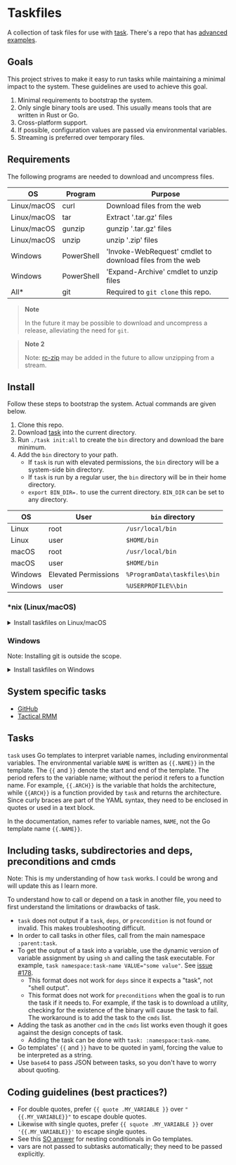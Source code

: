 # Taskfiles

A collection of task files for use with [task][]. There's a repo that has [advanced examples][].

[task]: https://github.com/go-task/task

[advanced examples]: https://gitlab.com/megabyte-labs/common/shared/-/tree/master/.config/taskfiles

## Goals

This project strives to make it easy to run tasks while maintaining a minimal impact to the system. These guidelines are
used to achieve this goal.

1. Minimal requirements to bootstrap the system.
2. Only single binary tools are used. This usually means tools that are written in Rust or Go.
3. Cross-platform support.
4. If possible, configuration values are passed via environmental variables.
5. Streaming is preferred over temporary files.

## Requirements

The following programs are needed to download and uncompress files.

| OS          | Program    | Purpose                                                   |
|-------------|------------|-----------------------------------------------------------|
| Linux/macOS | curl       | Download files from the web                               |
| Linux/macOS | tar        | Extract '.tar.gz' files                                   |
| Linux/macOS | gunzip     | gunzip '.tar.gz' files                                    |
| Linux/macOS | unzip      | unzip '.zip' files                                        |
| Windows     | PowerShell | 'Invoke-WebRequest' cmdlet to download files from the web |
| Windows     | PowerShell | 'Expand-Archive' cmdlet to unzip files                    |
| All*        | git        | Required to `git clone` this repo.                        |

> **Note**
>
> In the future it may be possible to download and uncompress a release, alleviating the need for `git`.

> **Note 2**
>
> Note: [rc-zip][] may be added in the future to allow unzipping from a stream.

[rc-zip]: https://github.com/fasterthanlime/rc-zip

## Install

Follow these steps to bootstrap the system. Actual commands are given below.

1. Clone this repo.
2. Download [task][] into the current directory.
3. Run `./task init:all` to create the `bin` directory and download the bare minimum.
4. Add the `bin` directory to your path.
    - If `task` is run with elevated permissions, the `bin` directory will be a system-side bin directory.
    - If `task` is run by a regular user, the `bin` directory will be in their home directory.
    - `export BIN_DIR=.` to use the current directory. `BIN_DIR` can be set to any directory.

| OS      | User                 | `bin` directory              |
|---------|----------------------|------------------------------|
| Linux   | root                 | `/usr/local/bin`             |
| Linux   | user                 | `$HOME/bin`                  |
| macOS   | root                 | `/usr/local/bin`             |
| macOS   | user                 | `$HOME/bin`                  |
| Windows | Elevated Permissions | `%ProgramData\taskfiles\bin` |
| Windows | user                 | `%USERPROFILE%\bin`          |

### *nix (Linux/macOS)

<details>
  <summary>Install taskfiles on Linux/macOS</summary>

```bash
git clone https://github.com/NiceGuyIT/taskfiles
cd taskfiles

# Download task
os=$(uname -s | tr '[:upper:]' '[:lower:]')
arch=$(uname -m | sed 's/x86_/amd/')
repo="https://github.com/go-task/task/releases/latest/download/task_${os}_${arch}.tar.gz"
curl --location --output - "$repo" | tar -zxf - task
chmod a+x ./task

# Initialize the tasks. This downloads 'task' to the bin directory.
./task init:all

# Cleanup
rm ./task
```

</details>

### Windows

Note: Installing git is outside the scope.

<details>
  <summary>Install taskfiles on Windows</summary>

```PowerShell
git clone https://github.com/NiceGuyIT/taskfiles
cd taskfiles

# Download task
$os = "windows"
$arch = "amd64" # 32-bit not supported
$repo_url = "https://github.com/go-task/task/releases/latest/download/task_${os}_${arch}.zip"
$tmp_file = New-TemporaryFile
Remove-Item -Path $tmp_file
$tmp_dir = New-Item -ItemType Directory -Path $( Join-Path -Path $ENV:Temp -ChildPath $tmp_file.Name )
$zip_file = Join-Path -Path $tmp_dir -ChildPath "task.zip"
$ProgressPreference = "SilentlyContinue"
Invoke-WebRequest -URI $repo_url -OutFile $zip_file
Expand-Archive -Path $zip_file -DestinationPath $tmp_dir
$task = Join-Path -Path $tmp_dir -ChildPath "task.exe"

# Initialize the tasks. This downloads 'task' to the bin directory.
& $task init:all

# Cleanup
Remove-Item -Path $tmp_dir -Recurse
```

</details>

## System specific tasks

- [GitHub][]
- [Tactical RMM][]

[GitHub]: github/README.md
[Tactical RMM]: trmm/README.md

## Tasks

`task` uses Go templates to interpret variable names, including environmental variables. The environmental
variable `NAME` is written as `{{.NAME}}` in the template. The `{{` and `}}` denote the start and end of the template.
The period refers to the variable name; without the period it refers to a function name. For example, `{{.ARCH}}` is
the variable that holds the architecture, while `{{ARCH}}` is a function provided by `task` and returns the
architecture. Since curly braces are part of the YAML syntax, they need to be enclosed in quotes or used in a text
block.

In the documentation, names refer to variable names, `NAME`, not the Go template name `{{.NAME}}`.

## Including tasks, subdirectories and deps, preconditions and cmds

Note: This is my understanding of how `task` works. I could be wrong and will update this as I learn more.

To understand how to call or depend on a task in another file, you need to first understand the limitations or drawbacks
of task.

- `task` does not output if a `task`, `deps`, or `precondition` is not found or invalid. This makes troubleshooting
  difficult.
- In order to call tasks in other files, call from the main namespace `:parent:task`.
- To get the output of a task into a variable, use the dynamic version of variable assignment by using `sh` and
  calling the task executable. For example, `task namespace:task-name VALUE="some value"`. See [issue #178][].
    - This format does not work for `deps` since it expects a "task", not "shell output".
    - This format does not work for `preconditions` when the goal is to run the task if it needs to. For example, if the
      task is to download a utility, checking for the existence of the binary will cause the task to fail. The
      workaround is to add the task to the `cmds` list.
- Adding the task as another `cmd` in the `cmds` list works even though it goes against the design concepts of task.
    - Adding the task can be done with `task: :namespace:task-name`.
- Go templates' `{{` and `}}` have to be quoted in yaml, forcing the value to be interpreted as a string.
- Use `base64` to pass JSON between tasks, so you don't have to worry about quoting.

[issue #178]: https://github.com/go-task/task/issues/178

## Coding guidelines (best practices?)

- For double quotes, prefer `{{ quote .MY_VARIABLE }}` over `"{{.MY_VARIABLE}}"` to escape double quotes.
- Likewise with single quotes, prefer `{{ squote .MY_VARIABLE }}` over `'{{.MY_VARIABLE}}'` to escape single quotes.
- See this [SO answer][] for nesting conditionals in Go templates.
- vars are not passed to subtasks automatically; they need to be passed explicitly.


[SO answer]: https://stackoverflow.com/a/68361609
[passed explicitly]: https://github.com/go-task/task/issues/888#issuecomment-1273264393
